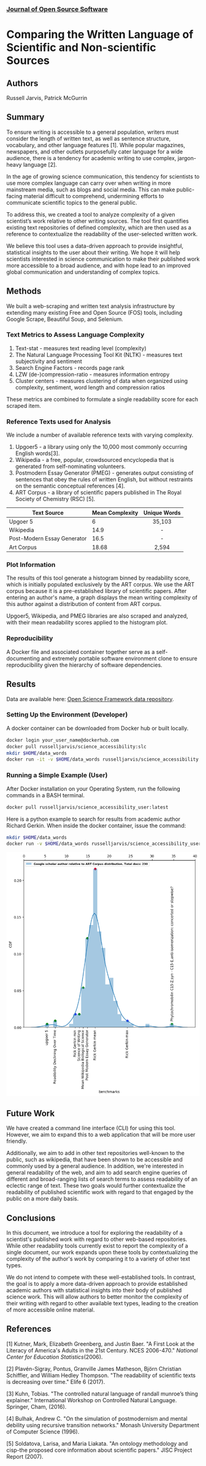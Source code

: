 ﻿

### [Journal of Open Source Software](https://joss.readthedocs.io/en/latest/submitting.html)

# Comparing the Written Language of Scientific and Non-scientific Sources

## Authors
Russell Jarvis, Patrick McGurrin

## Summary
To ensure writing is accessible to a general population, writers must consider the length of written text, as well as sentence structure, vocabulary, and other language features [1]. While popular magazines, newspapers, and other outlets purposefully cater language for a wide audience, there is a tendency for academic writing to use complex, jargon-heavy language [2]. 

In the age of growing science communication, this tendency for scientists to use more complex language can carry over when writing in more mainstream media, such as blogs and social media. This can make public-facing material difficult to comprehend, undermining efforts to communicate scientific topics to the general public.

To address this, we created a tool to analyze complexity of a given scientist’s work relative to other writing sources. The tool first quantifies existing text repositories of defined complexity, which are then used as a reference to contextualize the readability of the user-selected written work. 

We believe this tool uses a data-driven approach to provide insightful, statistical insights to the user about their writing. We hope it will help scientists interested in science communication to make their published work more accessible to a broad audience, and with hope lead to an improved global communication and understanding of complex topics.

## Methods
We built a web-scraping and written text analysis infrastructure by extending many existing Free and Open Source (FOS) tools, including Google Scrape, Beautiful Soup, and Selenium.

### Text Metrics to Assess Language Complexity
1.  Text-stat - measures text reading level (complexity)
2.  The Natural Language Processing Tool Kit (NLTK) - measures text subjectivity and sentiment
3.  Search Engine Factors - records page rank
4.  LZW (de-)compression-ratio - measures information entropy
5.  Cluster centers - measures clustering of data when organized using complexity, sentiment, word length and compression  ratios

These metrics are combined to formulate a single readability score for each scraped item. 

### Reference Texts used for Analysis
We include a number of available reference texts with varying complexity. 

1. Upgoer5 - a library using only the 10,000 most commonly occurring English words[3].
2. Wikipedia - a free, popular, crowdsourced encyclopedia that is generated from self-nominating volunteers.
3. Postmodern Essay Generator (PMEG) - generates output consisting of sentences that obey the rules of written English, but without restraints on the semantic conceptual references [4].
4. ART Corpus - a library of scientific papers published in The Royal Society of Chemistry (RSC) [5].


| Text Source | Mean Complexity | Unique Words |
|----------|----------|:-------------:|
| Upgoer 5                                     | 6                               | 35,103 |
| Wikipedia                                    | 14.9                            | -  |
| Post-Modern Essay Generator                  | 16.5                            | -  |
| Art Corpus                                   | 18.68                           | 2,594 |

### Plot Information 
The results of this tool generate a histogram binned by readability score, which is initially populated exclusively by the ART corpus. We use the ART corpus because it is a pre-established library of scientific papers. After entering an author's name, a graph displays the mean writing complexity of this author against a distribution of content from ART corpus.

Upgoer5, Wikipedia, and PMEG libraries are also scraped and analyzed, with their mean readability scores applied to the histogram plot. 

### Reproducibility
A Docker file and associated container together serve as a self-documenting and extremely portable software environment clone to ensure reproducibility given the hierarchy of software dependencies.

## Results
Data are available here: [Open Science Framework data repository](https://osf.io/dashboard).

### Setting Up the Environment (Developer)
A docker container can be downloaded from Docker hub or built locally.
```BASH
docker login your_user_name@dockerhub.com
docker pull russelljarvis/science_accessibility:slc
mkdir $HOME/data_words
docker run -it -v $HOME/data_words russelljarvis/science_accessibility:slc
```
### Running a Simple Example (User)
After Docker installation on your Operating System, run the following commands in a BASH terminal.
```BASH
docker pull russelljarvis/science_accessibility_user:latest
```
Here is a python example to search for results from academic author Richard Gerkin. When inside the docker container, issue the command:
```BASH
mkdir $HOME/data_words
docker run -v $HOME/data_words russelljarvis/science_accessibility_user "R Gerkin"
```
![Specific Author Relative to Distribution](Examples/author_versus_art_distribution.png)


## Future Work
We have created a command line interface (CLI) for using this tool. However, we aim to expand this to a web application that will be more user friendly. 

Additionally, we aim to add in other text repositories well-known to the public, such as wikipedia, that have been shown to be accessible and commonly used by a general audience. In addition, we're interested in general readability of the web, and aim to add search engine queries of different and broad-ranging lists of search terms to assess readability of an eclectic range of text. These two goals would further contextualize the readability of published scientific work with regard to that engaged by the public on a more daily basis.

## Conclusions
In this document, we introduce a tool for exploring the readability of a scientist's published work with regard to other web-based repositories. While other readability tools currently exist to report the complexity of a single document, our work expands upon these tools by contextualizing the complexity of the author's work by comparing it to a variety of other text types. 

We do not intend to compete with these well-established tools. In contrast, the goal is to apply a more data-driven approach to provide established academic authors with statistical insights into their body of published science work. This will allow authors to better monitor the complexity of their writing with regard to other available text types, leading to the creation of more accessible online material.

## References
[1] Kutner, Mark, Elizabeth Greenberg, and Justin Baer. "A First Look at the Literacy of America's Adults in the 21st Century. NCES 2006-470." _National Center for Education Statistics_(2006).

[2] Plavén-Sigray, Pontus, Granville James Matheson, Björn Christian Schiffler, and William Hedley Thompson. "The readability of scientific texts is decreasing over time." Elife 6 (2017).

[3] Kuhn, Tobias. "The controlled natural language of randall munroe’s thing explainer." International Workshop on Controlled Natural Language. Springer, Cham, (2016).

[4] Bulhak, Andrew C. "On the simulation of postmodernism and mental debility using recursive transition networks." Monash University Department of Computer Science (1996).  

[5] Soldatova, Larisa, and Maria Liakata. "An ontology methodology and cisp-the proposed core information about scientific papers." JISC Project Report (2007).

